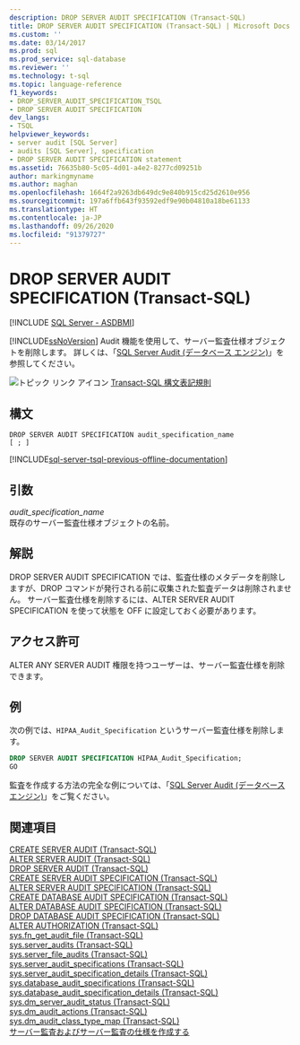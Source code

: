 ```yaml
---
description: DROP SERVER AUDIT SPECIFICATION (Transact-SQL)
title: DROP SERVER AUDIT SPECIFICATION (Transact-SQL) | Microsoft Docs
ms.custom: ''
ms.date: 03/14/2017
ms.prod: sql
ms.prod_service: sql-database
ms.reviewer: ''
ms.technology: t-sql
ms.topic: language-reference
f1_keywords:
- DROP_SERVER_AUDIT_SPECIFICATION_TSQL
- DROP SERVER AUDIT SPECIFICATION
dev_langs:
- TSQL
helpviewer_keywords:
- server audit [SQL Server]
- audits [SQL Server], specification
- DROP SERVER AUDIT SPECIFICATION statement
ms.assetid: 76635b80-5c05-4d01-a4e2-8277cd09251b
author: markingmyname
ms.author: maghan
ms.openlocfilehash: 1664f2a9263db649dc9e840b915cd25d2610e956
ms.sourcegitcommit: 197a6ffb643f93592edf9e90b04810a18be61133
ms.translationtype: HT
ms.contentlocale: ja-JP
ms.lasthandoff: 09/26/2020
ms.locfileid: "91379727"
---
```

# <a name="drop-server-audit-specification-transact-sql"></a>DROP SERVER AUDIT SPECIFICATION (Transact-SQL)
[!INCLUDE [SQL Server - ASDBMI](../../includes/applies-to-version/sql-asdbmi.md)]

  [!INCLUDE[ssNoVersion](../../includes/ssnoversion-md.md)] Audit 機能を使用して、サーバー監査仕様オブジェクトを削除します。 詳しくは、「[SQL Server Audit &#40;データベース エンジン&#41;](../../relational-databases/security/auditing/sql-server-audit-database-engine.md)」を参照してください。  
  
 ![トピック リンク アイコン](../../database-engine/configure-windows/media/topic-link.gif "トピック リンク アイコン") [Transact-SQL 構文表記規則](../../t-sql/language-elements/transact-sql-syntax-conventions-transact-sql.md)  
  
## <a name="syntax"></a>構文  
  
```syntaxsql 
DROP SERVER AUDIT SPECIFICATION audit_specification_name  
[ ; ]  
```  
  
[!INCLUDE[sql-server-tsql-previous-offline-documentation](../../includes/sql-server-tsql-previous-offline-documentation.md)]

## <a name="arguments"></a>引数
 *audit_specification_name*  
 既存のサーバー監査仕様オブジェクトの名前。  
  
## <a name="remarks"></a>解説  
 DROP SERVER AUDIT SPECIFICATION では、監査仕様のメタデータを削除しますが、DROP コマンドが発行される前に収集された監査データは削除されません。 サーバー監査仕様を削除するには、ALTER SERVER AUDIT SPECIFICATION を使って状態を OFF に設定しておく必要があります。  
  
## <a name="permissions"></a>アクセス許可  
 ALTER ANY SERVER AUDIT 権限を持つユーザーは、サーバー監査仕様を削除できます。  
  
## <a name="examples"></a>例  
 次の例では、`HIPAA_Audit_Specification` というサーバー監査仕様を削除します。  
  
```sql  
DROP SERVER AUDIT SPECIFICATION HIPAA_Audit_Specification;  
GO  
```  
  
 監査を作成する方法の完全な例については、「[SQL Server Audit &#40;データベース エンジン&#41;](../../relational-databases/security/auditing/sql-server-audit-database-engine.md)」をご覧ください。  
  
## <a name="see-also"></a>関連項目  
 [CREATE SERVER AUDIT &#40;Transact-SQL&#41;](../../t-sql/statements/create-server-audit-transact-sql.md)   
 [ALTER SERVER AUDIT &#40;Transact-SQL&#41;](../../t-sql/statements/alter-server-audit-transact-sql.md)   
 [DROP SERVER AUDIT &#40;Transact-SQL&#41;](../../t-sql/statements/drop-server-audit-transact-sql.md)   
 [CREATE SERVER AUDIT SPECIFICATION &#40;Transact-SQL&#41;](../../t-sql/statements/create-server-audit-specification-transact-sql.md)   
 [ALTER SERVER AUDIT SPECIFICATION &#40;Transact-SQL&#41;](../../t-sql/statements/alter-server-audit-specification-transact-sql.md)   
 [CREATE DATABASE AUDIT SPECIFICATION &#40;Transact-SQL&#41;](../../t-sql/statements/create-database-audit-specification-transact-sql.md)   
 [ALTER DATABASE AUDIT SPECIFICATION &#40;Transact-SQL&#41;](../../t-sql/statements/alter-database-audit-specification-transact-sql.md)   
 [DROP DATABASE AUDIT SPECIFICATION &#40;Transact-SQL&#41;](../../t-sql/statements/drop-database-audit-specification-transact-sql.md)   
 [ALTER AUTHORIZATION &#40;Transact-SQL&#41;](../../t-sql/statements/alter-authorization-transact-sql.md)   
 [sys.fn_get_audit_file &#40;Transact-SQL&#41;](../../relational-databases/system-functions/sys-fn-get-audit-file-transact-sql.md)   
 [sys.server_audits &#40;Transact-SQL&#41;](../../relational-databases/system-catalog-views/sys-server-audits-transact-sql.md)   
 [sys.server_file_audits &#40;Transact-SQL&#41;](../../relational-databases/system-catalog-views/sys-server-file-audits-transact-sql.md)   
 [sys.server_audit_specifications &#40;Transact-SQL&#41;](../../relational-databases/system-catalog-views/sys-server-audit-specifications-transact-sql.md)   
 [sys.server_audit_specification_details &#40;Transact-SQL&#41;](../../relational-databases/system-catalog-views/sys-server-audit-specification-details-transact-sql.md)   
 [sys.database_audit_specifications &#40;Transact-SQL&#41;](../../relational-databases/system-catalog-views/sys-database-audit-specifications-transact-sql.md)   
 [sys.database_audit_specification_details &#40;Transact-SQL&#41;](../../relational-databases/system-catalog-views/sys-database-audit-specification-details-transact-sql.md)   
 [sys.dm_server_audit_status &#40;Transact-SQL&#41;](../../relational-databases/system-dynamic-management-views/sys-dm-server-audit-status-transact-sql.md)   
 [sys.dm_audit_actions &#40;Transact-SQL&#41;](../../relational-databases/system-dynamic-management-views/sys-dm-audit-actions-transact-sql.md)   
 [sys.dm_audit_class_type_map &#40;Transact-SQL&#41;](../../relational-databases/system-dynamic-management-views/sys-dm-audit-class-type-map-transact-sql.md)   
 [サーバー監査およびサーバー監査の仕様を作成する](../../relational-databases/security/auditing/create-a-server-audit-and-server-audit-specification.md)  
  
  

